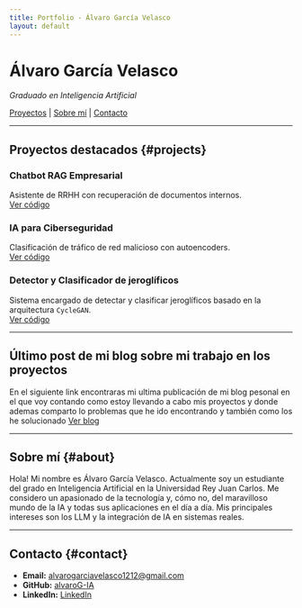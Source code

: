 ```yaml
---
title: Portfolio - Álvaro García Velasco
layout: default
---
```


# Álvaro García Velasco
*Graduado en Inteligencia Artificial*

[Proyectos](#projects) | [Sobre mí](#about) | [Contacto](#contact)

---

## Proyectos destacados {#projects}

### Chatbot RAG Empresarial
Asistente de RRHH con recuperación de documentos internos.  
[Ver código](https://github.com/alvaroG-IA/chatbot-rag)

### IA para Ciberseguridad
Clasificación de tráfico de red malicioso con autoencoders.  
[Ver código](https://github.com/alvaroG-IA/cybersecurity-ml)

### Detector y Clasificador de jeroglíficos
Sistema encargado de detectar y clasificar jeroglíficos basado en la arquitectura `CycleGAN`.  
[Ver código](https://github.com/alvaroG-IA/clf)

---

## Último post de mi blog sobre mi trabajo en los proyectos
En el siguiente link encontraras mi ultima publicación de mi blog pesonal en el que voy contando como 
estoy llevando a cabo mis proyectos y donde ademas comparto lo problemas que he ido encontrando y también
como los he solucionado
[Ver blog](https:://github.com)

---

## Sobre mí {#about}

Hola! Mi nombre es Álvaro García Velasco. Actualmente soy un estudiante del grado en Inteligencia Artificial en la Universidad Rey Juan Carlos. Me considero un apasionado de la tecnología y, cómo no, del maravilloso mundo de la IA y todas sus aplicaciones en el día a día. Mis principales intereses son los LLM y la integración de IA en sistemas reales.

---

## Contacto {#contact}

- **Email:** alvarogarciavelasco1212@gmail.com  
- **GitHub:** [alvaroG-IA](https://github.com/alvaroG-IA)  
- **LinkedIn:** [LinkedIn](https://www.linkedin.com/in/%C3%A1lvaro-garc%C3%ADa-velasco-2a301031a)



